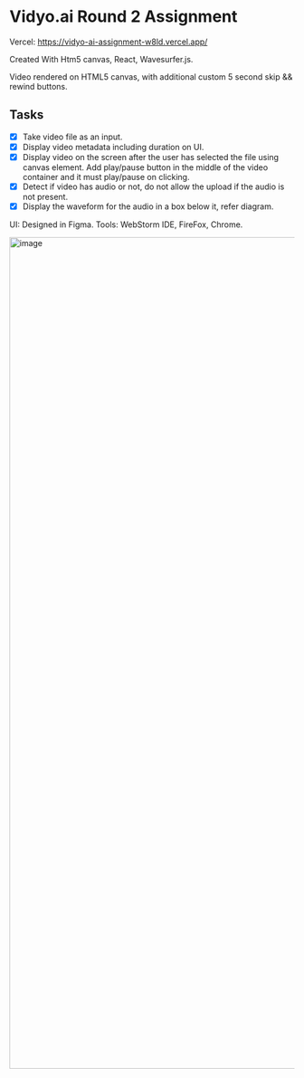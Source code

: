 # Vidyo.ai Round 2 Assignment

Vercel: https://vidyo-ai-assignment-w8ld.vercel.app/

Created With Htm5 canvas, React, Wavesurfer.js. 

Video rendered on HTML5 canvas, with additional custom 5 second skip && rewind buttons. 

## Tasks

- [X] Take video file as an input.
- [X] Display video metadata including duration on UI.
- [X] Display video on the screen after the user has selected the file using canvas element. Add play/pause button in the middle of the video container and it must play/pause on clicking.
- [X] Detect if video has audio or not, do not allow the upload if the audio is not present.
- [X] Display the waveform for the audio in a box below it, refer diagram.

UI: Designed in Figma. Tools: WebStorm IDE, FireFox, Chrome.

<img width="1470" alt="image" src="https://github.com/alwinsDen/VidyoAI-assignment/assets/75517758/1eedb965-cad3-4c8b-a4c2-b04fd8169ebf">
